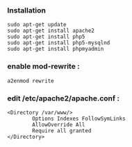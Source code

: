 ### Installation

```
sudo apt-get update
sudo apt-get install apache2
sudo apt-get install php5 
sudo apt-get install php5-mysqlnd
sudo apt-get install phpmyadmin
```

### enable mod-rewrite :

`a2enmod rewrite`

### edit /etc/apache2/apache.conf :

```
<Directory /var/www/>
        Options Indexes FollowSymLinks
        AllowOverride All  
        Require all granted  
</Directory>
```

